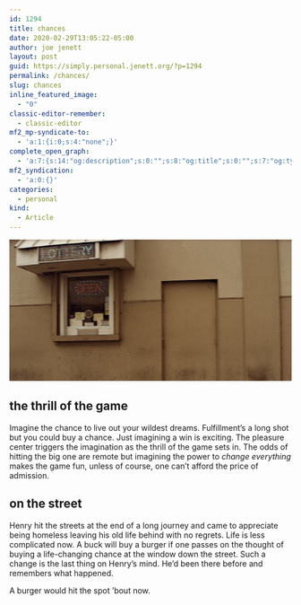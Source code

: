 ```yaml
---
id: 1294
title: chances
date: 2020-02-29T13:05:22-05:00
author: joe jenett
layout: post
guid: https://simply.personal.jenett.org/?p=1294
permalink: /chances/
slug: chances
inline_featured_image:
  - "0"
classic-editor-remember:
  - classic-editor
mf2_mp-syndicate-to:
  - 'a:1:{i:0;s:4:"none";}'
complete_open_graph:
  - 'a:7:{s:14:"og:description";s:0:"";s:8:"og:title";s:0:"";s:7:"og:type";s:0:"";s:12:"twitter:card";s:7:"summary";s:15:"twitter:creator";s:0:"";s:19:"twitter:description";s:0:"";s:8:"og:image";s:0:"";}'
mf2_syndication:
  - 'a:0:{}'
categories:
  - personal
kind:
  - Article
---
```

<img loading="lazy" src="../wp-content/uploads/2020/02/chance.jpg" alt="" alt="" />

## the thrill of the game

Imagine the chance to live out your wildest dreams. Fulfillment’s a long shot but you could buy a chance. Just imagining a win is exciting. The pleasure center triggers the imagination as the thrill of the game sets in. The odds of hitting the big one are remote but imagining the power to _change everything_ makes the game fun, unless of course, one can’t afford the price of admission.

## on the street

Henry hit the streets at the end of a long journey and came to appreciate being homeless leaving his old life behind with no regrets. Life is less complicated now. A buck will buy a burger if one passes on the thought of buying a life-changing chance at the window down the street. Such a change is the last thing on Henry’s mind. He’d been there before and remembers what happened.

A burger would hit the spot ’bout now.
